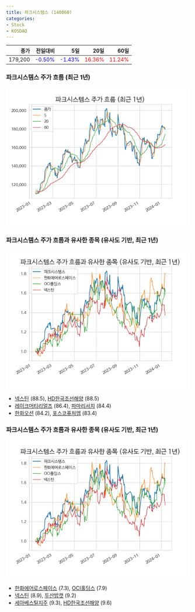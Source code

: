 ```yaml
---
title: 파크시스템스 (140860)
categories:
- Stock
- KOSDAQ
---
```


|종가|전일대비|5일|20일|60일|
|---:|-------:|--:|---:|---:|
|179,200|<span style="color: blue">-0.50%</span>|<span style="color: blue">-1.43%</span>|<span style="color: red">16.36%</span>|<span style="color: red">11.24%</span>|

<!-- more -->
### 파크시스템스 주가 흐름 (최근 1년)
![140860](/assets/images/stock/140860.png)


### 파크시스템스 주가 흐름과 유사한 종목 (유사도 기반, 최근 1년)
![140860](/assets/images/stock/140860_sim.png)

- [넥스틴](/348210/) (88.5), [HD한국조선해양](/009540/) (88.5)
- [레이크머티리얼즈](/281740/) (86.4), [파마리서치](/214450/) (84.4)
- [한화오션](/042660/) (84.2), [포스코퓨처엠](/003670/) (83.4)


### 파크시스템스 주가 흐름과 유사한 종목 (유사도 기반, 최근 1년)
![140860](/assets/images/stock/140860_sim.png)

- [한화에어로스페이스](/012450/) (7.3), [OCI홀딩스](/010060/) (7.9)
- [넥스틴](/348210/) (8.9), [두산밥캣](/241560/) (9.2)
- [세아베스틸지주](/001430/) (9.3), [HD한국조선해양](/009540/) (9.6)
